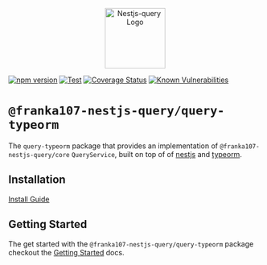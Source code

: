<p align="center">
  <a href="https://doug-martin.github.io/nestjs-query" target="blank"><img src="https://doug-martin.github.io/nestjs-query/img/logo.svg" width="120" alt="Nestjs-query Logo" /></a>
</p>

[![npm version](https://img.shields.io/npm/v/@franka107-nestjs-query/query-typeorm.svg)](https://www.npmjs.org/package/@franka107-nestjs-query/query-typeorm)
[![Test](https://github.com/doug-martin/nestjs-query/workflows/Test/badge.svg?branch=master)](https://github.com/doug-martin/nestjs-query/actions?query=workflow%3ATest+and+branch%3Amaster+)
[![Coverage Status](https://coveralls.io/repos/github/doug-martin/nestjs-query/badge.svg?branch=master)](https://coveralls.io/github/doug-martin/nestjs-query?branch=master)
[![Known Vulnerabilities](https://snyk.io/test/github/doug-martin/nestjs-query/badge.svg?targetFile=packages/query-typeorm/package.json)](https://snyk.io/test/github/doug-martin/nestjs-query?targetFile=packages/query-typeorm/package.json)

# `@franka107-nestjs-query/query-typeorm`

The `query-typeorm` package that provides an implementation of `@franka107-nestjs-query/core` `QueryService`, built on top of of [nestjs](https://nestjs.com/) and [typeorm](https://typeorm.io/).

## Installation

[Install Guide](https://doug-martin.github.io/nestjs-query/docs/introduction/install)

## Getting Started

The get started with the `@franka107-nestjs-query/query-typeorm` package checkout the [Getting Started](https://doug-martin.github.io/nestjs-query/docs/persistence/typeorm/getting-started) docs.
